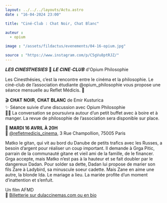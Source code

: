 ```yaml
---
layout: ../../../layouts/Actu.astro
date : "16-04-2024 23:00"

title: "Ciné-Club : Chat Noir, Chat Blanc"

auteur :
  - opium

image : "/assets/fildactus/evenements/04-16-opium.jpg"

source : "https://www.instagram.com/p/C5gVu8ptRJZ/"
---
```


𝑳𝑬𝑺 𝑪𝑰𝑵𝑬𝑺𝑻𝑯𝑬𝑺𝑰𝑬𝑺 💭 𝑳𝑬 𝑪𝑰𝑵𝑬-𝑪𝑳𝑼𝑩  d'Opium Philosophie

Les Cinesthésies, c’est la rencontre entre le cinéma et la philosophie. Le ciné-club de l’association étudiante @opium_philosophie vous propose une séance mensuelle au Reflet Médicis. 💫

🎬 𝐂𝐇𝐀𝐓 𝐍𝐎𝐈𝐑, 𝐂𝐇𝐀𝐓 𝐁𝐋𝐀𝐍𝐂 de Emir Kusturica  
✨ Séance suivie d’une discussion avec Opium Philosophie  
🥨🍷 La conversation se poursuivra autour d’un petit buffet avec à boire et à manger. La revue de philosophie de l’association sera disponible sur place.

📆 __MARDI 16 AVRIL À 20H__  
📍 [@refletmedicis_cinema](https://www.instagram.com/refletmedicis_cinema/), 3 Rue Champollion, 75005 Paris

Matko le gitan, qui vit au bord du Danube de petits trafics avec les Russes, a besoin d’argent pour réaliser un coup important. Il demande à Grga Pitic, parrain de la communauté gitane et vieil ami de la famille, de le financer. Grga accepte, mais Matko n’est pas à la hauteur et se fait doubler par le dangereux Dadan. Pour solder sa dette, Dadan lui propose de marier son fils Zare à Ladybird, sa minuscule soeur cadette. Mais Zane en aime une autre, la blonde Ida. Le mariage a lieu. La mariée profite d’un moment d’inattention et s’enfuit.

Un film AFMD  
🎫 [Billetterie sur dulaccinemas.com ou en bio](https://dulaccinemas.com/article/les-cinesthesies-dopium-philosophie-chat-noir-chat-blanc-de-emir-kusturica/172333)